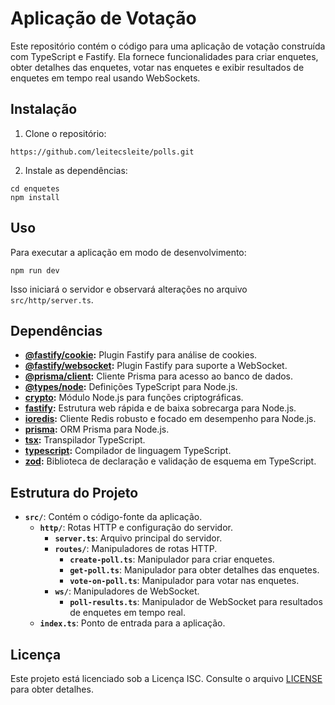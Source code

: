 # Aplicação de Votação

Este repositório contém o código para uma aplicação de votação construída com TypeScript e Fastify. Ela fornece funcionalidades para criar enquetes, obter detalhes das enquetes, votar nas enquetes e exibir resultados de enquetes em tempo real usando WebSockets.

## Instalação

1. Clone o repositório:

```https://github.com/leitecsleite/polls.git```


2. Instale as dependências:
```
cd enquetes
npm install

```


## Uso

Para executar a aplicação em modo de desenvolvimento:

```
npm run dev

```

Isso iniciará o servidor e observará alterações no arquivo `src/http/server.ts`.

## Dependências

- **[@fastify/cookie](https://www.npmjs.com/package/@fastify/cookie):** Plugin Fastify para análise de cookies.
- **[@fastify/websocket](https://www.npmjs.com/package/@fastify/websocket):** Plugin Fastify para suporte a WebSocket.
- **[@prisma/client](https://www.npmjs.com/package/@prisma/client):** Cliente Prisma para acesso ao banco de dados.
- **[@types/node](https://www.npmjs.com/package/@types/node):** Definições TypeScript para Node.js.
- **[crypto](https://www.npmjs.com/package/crypto):** Módulo Node.js para funções criptográficas.
- **[fastify](https://www.npmjs.com/package/fastify):** Estrutura web rápida e de baixa sobrecarga para Node.js.
- **[ioredis](https://www.npmjs.com/package/ioredis):** Cliente Redis robusto e focado em desempenho para Node.js.
- **[prisma](https://www.npmjs.com/package/prisma):** ORM Prisma para Node.js.
- **[tsx](https://www.npmjs.com/package/tsx):** Transpilador TypeScript.
- **[typescript](https://www.npmjs.com/package/typescript):** Compilador de linguagem TypeScript.
- **[zod](https://www.npmjs.com/package/zod):** Biblioteca de declaração e validação de esquema em TypeScript.

## Estrutura do Projeto

- **`src/`**: Contém o código-fonte da aplicação.
  - **`http/`**: Rotas HTTP e configuração do servidor.
    - **`server.ts`**: Arquivo principal do servidor.
    - **`routes/`**: Manipuladores de rotas HTTP.
      - **`create-poll.ts`**: Manipulador para criar enquetes.
      - **`get-poll.ts`**: Manipulador para obter detalhes das enquetes.
      - **`vote-on-poll.ts`**: Manipulador para votar nas enquetes.
    - **`ws/`**: Manipuladores de WebSocket.
      - **`poll-results.ts`**: Manipulador de WebSocket para resultados de enquetes em tempo real.
  - **`index.ts`**: Ponto de entrada para a aplicação.

## Licença

Este projeto está licenciado sob a Licença ISC. Consulte o arquivo [LICENSE](LICENSE) para obter detalhes.


